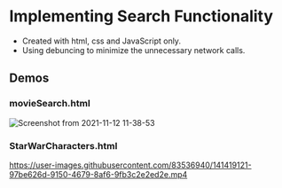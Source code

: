 # Implementing Search Functionality

* Created with html, css and JavaScript only.
* Using debuncing to minimize the unnecessary network calls.

## Demos

### movieSearch.html

![Screenshot from 2021-11-12 11-38-53](https://user-images.githubusercontent.com/83536940/141419133-55225339-7c4f-493b-bd54-a5e116ff8bce.png)

### StarWarCharacters.html

https://user-images.githubusercontent.com/83536940/141419121-97be626d-9150-4679-8af6-9fb3c2e2ed2e.mp4
